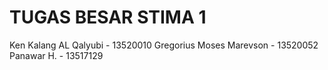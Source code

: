 # TUGAS BESAR STIMA 1

Ken Kalang AL Qalyubi - 13520010
Gregorius Moses Marevson - 13520052
Panawar H. - 13517129
